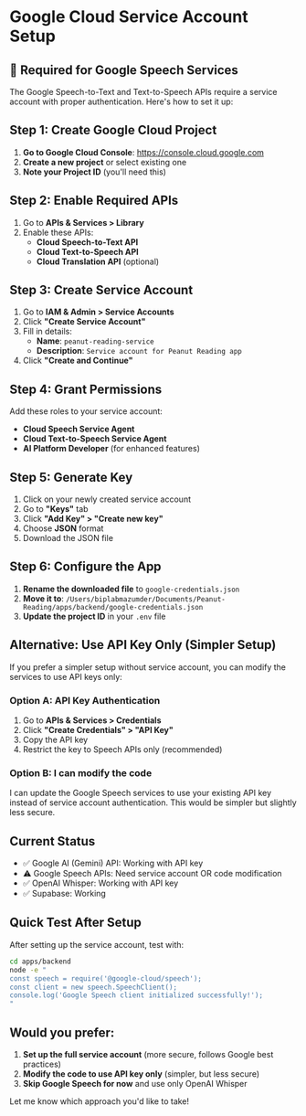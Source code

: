 # Google Cloud Service Account Setup

## 🔧 Required for Google Speech Services

The Google Speech-to-Text and Text-to-Speech APIs require a service account with proper authentication. Here's how to set it up:

## Step 1: Create Google Cloud Project

1. **Go to Google Cloud Console**: https://console.cloud.google.com
2. **Create a new project** or select existing one
3. **Note your Project ID** (you'll need this)

## Step 2: Enable Required APIs

1. Go to **APIs & Services > Library**
2. Enable these APIs:
   - **Cloud Speech-to-Text API**
   - **Cloud Text-to-Speech API**
   - **Cloud Translation API** (optional)

## Step 3: Create Service Account

1. Go to **IAM & Admin > Service Accounts**
2. Click **"Create Service Account"**
3. Fill in details:
   - **Name**: `peanut-reading-service`
   - **Description**: `Service account for Peanut Reading app`
4. Click **"Create and Continue"**

## Step 4: Grant Permissions

Add these roles to your service account:
- **Cloud Speech Service Agent**
- **Cloud Text-to-Speech Service Agent**
- **AI Platform Developer** (for enhanced features)

## Step 5: Generate Key

1. Click on your newly created service account
2. Go to **"Keys"** tab
3. Click **"Add Key" > "Create new key"**
4. Choose **JSON** format
5. Download the JSON file

## Step 6: Configure the App

1. **Rename the downloaded file** to `google-credentials.json`
2. **Move it to**: `/Users/biplabmazumder/Documents/Peanut-Reading/apps/backend/google-credentials.json`
3. **Update the project ID** in your `.env` file

## Alternative: Use API Key Only (Simpler Setup)

If you prefer a simpler setup without service account, you can modify the services to use API keys only:

### Option A: API Key Authentication

1. Go to **APIs & Services > Credentials**
2. Click **"Create Credentials" > "API Key"**
3. Copy the API key
4. Restrict the key to Speech APIs only (recommended)

### Option B: I can modify the code

I can update the Google Speech services to use your existing API key instead of service account authentication. This would be simpler but slightly less secure.

## Current Status

- ✅ Google AI (Gemini) API: Working with API key
- ⚠️ Google Speech APIs: Need service account OR code modification
- ✅ OpenAI Whisper: Working with API key
- ✅ Supabase: Working

## Quick Test After Setup

After setting up the service account, test with:

```bash
cd apps/backend
node -e "
const speech = require('@google-cloud/speech');
const client = new speech.SpeechClient();
console.log('Google Speech client initialized successfully!');
"
```

## Would you prefer:

1. **Set up the full service account** (more secure, follows Google best practices)
2. **Modify the code to use API key only** (simpler, but less secure)
3. **Skip Google Speech for now** and use only OpenAI Whisper

Let me know which approach you'd like to take!
